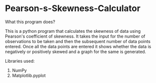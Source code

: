 # Pearson-s-Skewness-Calculator

What this program does?

This is a python program that calculates the skewness of data using Pearson's coefficient of skewness.
It takes the input for the number of observations to be taken and then the subsequent number of data points entered. 
Once all the data points are entered it shows whether the data is negatively or positively skewed and a graph for the same is generated.

Libraries used:
1) NumPy
2) Matplotlib.pyplot
